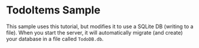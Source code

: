 # TodoItems Sample

This sample uses this tutorial, but modifies it to use a SQLite DB (writing to a file). When you start the server, it will automatically migrate (and create) your database in a file called `TodoDB.db`.
